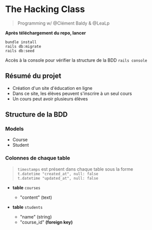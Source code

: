 # The Hacking Class

> Programming w/ @Clément Baldy & @LeaLp

**Après téléchargement du repo, lancer**

```bundle install```  
```rails db:migrate```  
```rails db:seed```  

Accès à la console pour vérifier la structure de la BDD
```rails console```


## Résumé du projet
- Création d'un site d'éducation en ligne
- Dans ce site, les élèves peuvent s'inscrire à un seul cours
- Un cours peut avoir plusieurs élèves

## Structure de la BDD

### Models 
- Course
- Student

### Colonnes de chaque table
> ```timestamps``` est présent dans chaque table sous la forme  
> ```t.datetime "created_at", null: false```  
> ```t.datetime "updated_at", null: false```   

* **table** ```courses```
    * "content" (text)

* **table** ```students```
    * "name" (string)
    * "course_id" **(foreign key)**
   
